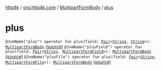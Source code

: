 [http4k](../../index.md) / [org.http4k.core](../index.md) / [MultipartFormBody](index.md) / [plus](./plus.md)

# plus

`@JvmName("plus") operator fun plus(field: `[`Pair`](https://kotlinlang.org/api/latest/jvm/stdlib/kotlin/-pair/index.html)`<`[`String`](https://kotlinlang.org/api/latest/jvm/stdlib/kotlin/-string/index.html)`, `[`String`](https://kotlinlang.org/api/latest/jvm/stdlib/kotlin/-string/index.html)`>): `[`MultipartFormBody`](index.md) [(source)](https://github.com/http4k/http4k/blob/master/http4k-multipart/src/main/kotlin/org/http4k/core/MultipartFormBody.kt#L67)
`@JvmName("plusField") operator fun plus(field: `[`Pair`](https://kotlinlang.org/api/latest/jvm/stdlib/kotlin/-pair/index.html)`<`[`String`](https://kotlinlang.org/api/latest/jvm/stdlib/kotlin/-string/index.html)`, `[`MultipartFormField`](../../org.http4k.lens/-multipart-form-field/index.md)`>): `[`MultipartFormBody`](index.md) [(source)](https://github.com/http4k/http4k/blob/master/http4k-multipart/src/main/kotlin/org/http4k/core/MultipartFormBody.kt#L70)
`@JvmName("plusFile") operator fun plus(field: `[`Pair`](https://kotlinlang.org/api/latest/jvm/stdlib/kotlin/-pair/index.html)`<`[`String`](https://kotlinlang.org/api/latest/jvm/stdlib/kotlin/-string/index.html)`, `[`MultipartFormFile`](../../org.http4k.lens/-multipart-form-file/index.md)`>): `[`MultipartFormBody`](index.md) [(source)](https://github.com/http4k/http4k/blob/master/http4k-multipart/src/main/kotlin/org/http4k/core/MultipartFormBody.kt#L73)